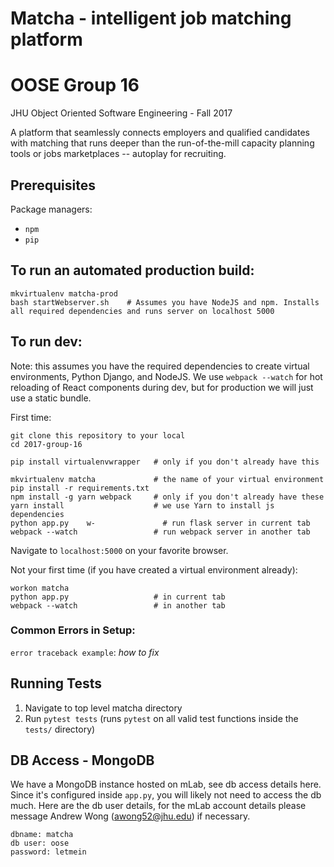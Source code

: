 # Matcha - intelligent job matching platform
# OOSE Group 16
JHU Object Oriented Software Engineering - Fall 2017

A platform that seamlessly connects employers and qualified candidates with matching that runs deeper than the run-of-the-mill capacity planning tools or jobs marketplaces -- autoplay for recruiting.

## Prerequisites

Package managers:

- `npm`
- `pip`

## To run an automated production build:

```
mkvirtualenv matcha-prod
bash startWebserver.sh    # Assumes you have NodeJS and npm. Installs all required dependencies and runs server on localhost 5000
```

## To run dev:

Note: this assumes you have the required dependencies to create virtual environments, Python Django, and NodeJS. We use `webpack --watch` for hot reloading of React components during dev, but for production we will just use a static bundle.

First time:
```
git clone this repository to your local
cd 2017-group-16

pip install virtualenvwrapper   # only if you don't already have this

mkvirtualenv matcha             # the name of your virtual environment
pip install -r requirements.txt
npm install -g yarn webpack     # only if you don't already have these
yarn install                    # we use Yarn to install js dependencies
python app.py    w-               # run flask server in current tab
webpack --watch                 # run webpack server in another tab
```
Navigate to `localhost:5000` on your favorite browser.

Not your first time (if you have created a virtual environment already):
```
workon matcha
python app.py                   # in current tab
webpack --watch                 # in another tab
```

### Common Errors in Setup:
`error traceback example`: _how to fix_

## Running Tests

1. Navigate to top level matcha directory
2. Run `pytest tests` (runs `pytest` on all valid test functions inside the `tests/` directory)

## DB Access - MongoDB

We have a MongoDB instance hosted on mLab, see db access details here. Since it's configured inside `app.py`, you will likely not need to access the db much. Here are the db user details, for the mLab account details please message Andrew Wong (awong52@jhu.edu) if necessary.
```
dbname: matcha
db user: oose
password: letmein
```

